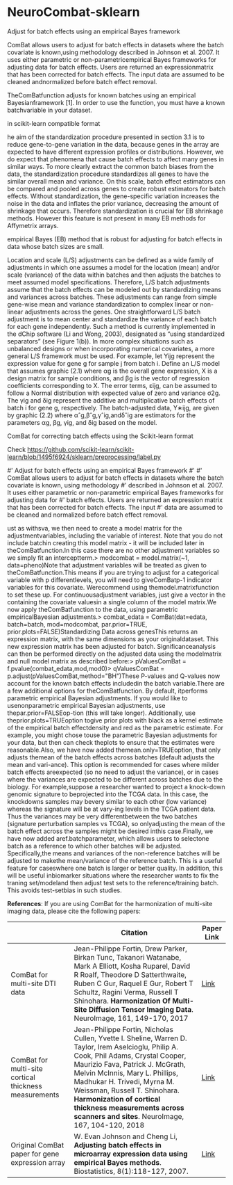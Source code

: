 # NeuroCombat-sklearn

Adjust for batch effects using an empirical Bayes framework

ComBat allows users to adjust for batch effects in datasets where the batch covariate is known,using methodology described in Johnson et al.  2007.  It uses either parametric or non-parametricempirical Bayes frameworks for adjusting data for batch effects.  Users are returned an expressionmatrix that has been corrected for batch effects.   The input data are assumed to be cleaned andnormalized before batch effect removal.

TheComBatfunction adjusts for known batches using an empirical Bayesianframework [1].  In order to use the function, you must have a known batchvariable in your dataset.


 in scikit-learn compatible format



he aim of the standardization procedure presented in section 3.1 is to reduce gene-to-gene variation in the data, because genes in the array are expected to have different expression profiles or distributions. However, we do expect that phenomena that cause batch effects to affect many genes in similar ways. To more clearly extract the common batch biases from the data, the standardization procedure standardizes all genes to have the similar overall mean and variance. On this scale, batch effect estimators can be compared and pooled across genes to create robust estimators for batch effects. Without standardization, the gene-specific variation increases the noise in the data and inflates the prior variance, decreasing the amount of shrinkage that occurs. Therefore standardization is crucial for EB shrinkage methods. However this feature is not present in many EB methods for Affymetrix arrays.  

 empirical Bayes (EB) method that is robust for adjusting for batch effects in data whose batch sizes are small.
 
 
 
 Location and scale (L/S) adjustments can be defined as a wide family of adjustments in which one assumes a model for the location (mean) and/or scale (variance) of the data within batches and then adjusts the batches to meet assumed model specifications. Therefore, L/S batch adjustments assume that the batch effects can be modeled out by standardizing means and variances across batches. These adjustments can range from simple gene-wise mean and variance standardization to complex linear or non-linear adjustments across the genes.
One straightforward L/S batch adjustment is to mean center and standardize the variance of each batch for each gene independently. Such a method is currently implemented in the dChip software (Li and Wong, 2003), designated as “using standardized separators” (see Figure 1(b)). In more complex situations such as unbalanced designs or when incorporating numerical covariates, a more general L/S framework must be used. For example, let Yijg
represent the expression value for gene g for sample j from batch i. Define an L/S model that assumes 
graphic
(2.1)
where αg is the overall gene expression, X is a design matrix for sample conditions, and βg is the vector of regression coefficients corresponding to X. The error terms, εijg⁠, can be assumed to follow a Normal distribution with expected value of zero and variance σ2g⁠. The γig and δig represent the additive and multiplicative batch effects of batch i for gene g, respectively. The batch-adjusted data, Y∗ijg⁠, are given by 
graphic
(2.2)
where αˆg,βˆg,γˆig,andδˆig are estimators for the parameters αg⁠, βg⁠, γig⁠, and δig based on the model.




 
 
 
 
 ComBat for correcting batch effects using the Scikit-learn format

Check https://github.com/scikit-learn/scikit-learn/blob/1495f6924/sklearn/preprocessing/label.py


#' Adjust for batch effects using an empirical Bayes framework
#'
#' ComBat allows users to adjust for batch effects in datasets where the batch covariate is known, using methodology
#' described in Johnson et al. 2007. It uses either parametric or non-parametric empirical Bayes frameworks for adjusting data for
#' batch effects.  Users are returned an expression matrix that has been corrected for batch effects. The input
#' data are assumed to be cleaned and normalized before batch effect removal.


ust as withsva, we then need to create a model matrix for the adjustmentvariables, including the variable of interest. Note that you do not include batchin creating this model matrix - it will be included later in theComBatfunction.In this case there are no other adjustment variables so we simply fit an interceptterm.> modcombat = model.matrix(~1, data=pheno)Note that adjustment variables will be treated as given to theComBatfunction.This means if you are trying to adjust for a categorical variable with p differentlevels, you will need to giveComBatp-1 indicator variables for this covariate. Werecommend using themodel.matrixfunction to set these up. For continuousadjustment variables, just give a vector in the containing the covariate valuesin a single column of the model matrix.We now apply theComBatfunction to the data, using parametric empiricalBayesian adjustments.> combat_edata = ComBat(dat=edata, batch=batch, mod=modcombat, par.prior=TRUE, prior.plots=FALSE)Standardizing Data across genesThis returns an expression matrix, with the same dimensions as your originaldataset. This new expression matrix has been adjusted for batch. Significanceanalysis can then be performed directly on the adjusted data using the modelmatrix and null model matrix as described before:> pValuesComBat = f.pvalue(combat_edata,mod,mod0)> qValuesComBat = p.adjust(pValuesComBat,method="BH")These P-values and Q-values now account for the known batch effects includedin the batch variable.There are a few additional options for theComBatfunction.  By default, itperforms parametric empirical Bayesian adjustments. If you would like to usenonparametric empirical Bayesian adjustments, use thepar.prior=FALSEop-tion (this will take longer). Additionally, use theprior.plots=TRUEoption togive prior plots with black as a kernel estimate of the empirical batch effectdensity and red as the parametric estimate. For example, you might chose touse the parametric Bayesian adjustments for your data, but then can check theplots to ensure that the estimates were reasonable.Also, we have now added themean.only=TRUEoption, that only adjusts themean of the batch effects across batches (default adjusts the mean and vari-ance). This option is recommended for cases where milder batch effects areexpected (so no need to adjust the variance), or in cases where the variances are expected to be different across batches due to the biology. For example,suppose a researcher wanted to project a knock-down genomic signature to beprojected into the TCGA data. In this case, the knockdowns samples may bevery similar to each other (low variance) whereas the signature will be at vary-ing levels in the TCGA patient data. Thus the variances may be very differentbetween the two batches (signature perturbation samples vs TCGA), so onlyadjusting the mean of the batch effect across the samples might be desired inthis case.Finally, we have now added aref.batchparameter, which allows users to selectone batch as a reference to which other batches will be adjusted. Specifically,the means and variances of the non-reference batches will be adjusted to makethe mean/variance of the reference batch. This is a useful feature for caseswhere one batch is larger or better quality. In addition, this will be useful inbiomarker situations where the researcher wants to fix the traning set/modeland then adjust test sets to the reference/training batch. This avoids test-setbias in such studies. 




**References**: If you are using ComBat for the harmonization of multi-site imaging data, please cite the following papers:

|       | Citation     | Paper Link
| -------------  | -------------  | -------------  |
| ComBat for multi-site DTI data    | Jean-Philippe Fortin, Drew Parker, Birkan Tunc, Takanori Watanabe, Mark A Elliott, Kosha Ruparel, David R Roalf, Theodore D Satterthwaite, Ruben C Gur, Raquel E Gur, Robert T Schultz, Ragini Verma, Russell T Shinohara. **Harmonization Of Multi-Site Diffusion Tensor Imaging Data**. NeuroImage, 161, 149-170, 2017  |[Link](https://www.sciencedirect.com/science/article/pii/S1053811917306948?via%3Dihub#!)| 
| ComBat for multi-site cortical thickness measurements    | Jean-Philippe Fortin, Nicholas Cullen, Yvette I. Sheline, Warren D. Taylor, Irem Aselcioglu, Philip A. Cook, Phil Adams, Crystal Cooper, Maurizio Fava, Patrick J. McGrath, Melvin McInnis, Mary L. Phillips, Madhukar H. Trivedi, Myrna M. Weissman, Russell T. Shinohara. **Harmonization of cortical thickness measurements across scanners and sites**. NeuroImage, 167, 104-120, 2018  |[Link](https://www.sciencedirect.com/science/article/pii/S105381191730931X)| 
| Original ComBat paper for gene expression array    |  W. Evan Johnson and Cheng Li, **Adjusting batch effects in microarray expression data using empirical Bayes methods**. Biostatistics, 8(1):118-127, 2007.      | [Link](https://academic.oup.com/biostatistics/article/8/1/118/252073/Adjusting-batch-effects-in-microarray-expression) |



